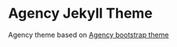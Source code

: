 Agency Jekyll Theme
====================

Agency theme based on [Agency bootstrap theme ](https://startbootstrap.com/template-overviews/agency/)